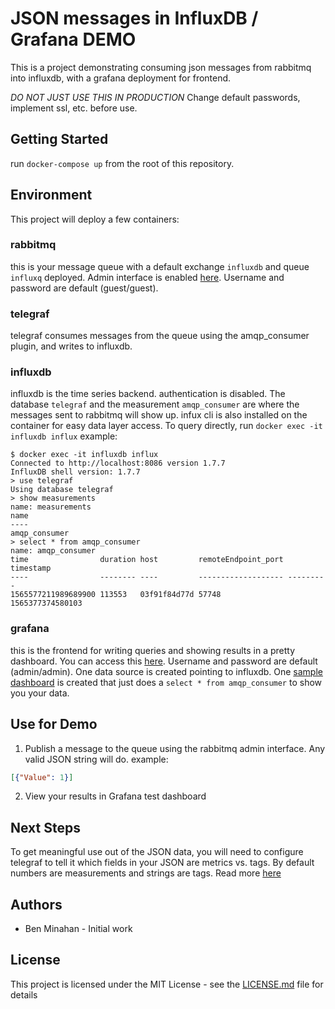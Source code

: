 # JSON messages in InfluxDB / Grafana DEMO

This is a project demonstrating consuming json messages from rabbitmq into influxdb, with a grafana deployment for frontend.

*DO NOT JUST USE THIS IN PRODUCTION* Change default passwords, implement ssl, etc. before use.

## Getting Started

run `docker-compose up` from the root of this repository.

## Environment

This project will deploy a few containers:

### rabbitmq

this is your message queue with a default exchange `influxdb` and queue `influxq` deployed. Admin interface is enabled [here](http://localhost:15672). Username and password are default (guest/guest).

### telegraf

telegraf consumes messages from the queue using the amqp_consumer plugin, and writes to influxdb.

### influxdb

influxdb is the time series backend. authentication is disabled. The database `telegraf` and the measurement `amqp_consumer` are where the messages sent to rabbitmq will show up. infux cli is also installed on the container for easy data layer access. To query directly, run `docker exec -it influxdb influx` example:

```shell
$ docker exec -it influxdb influx
Connected to http://localhost:8086 version 1.7.7
InfluxDB shell version: 1.7.7
> use telegraf
Using database telegraf
> show measurements
name: measurements
name
----
amqp_consumer
> select * from amqp_consumer
name: amqp_consumer
time                duration host         remoteEndpoint_port timestamp
----                -------- ----         ------------------- ---------
1565577211989689900 113553   03f91f84d77d 57748               1565377374580103
```

### grafana
this is the frontend for writing queries and showing results in a pretty dashboard. You can access this [here](http://localhost:3000). Username and password are default (admin/admin). One data source is created pointing to influxdb. One [sample dashboard](http://localhost:3000/d/mt6nBMdWz/test-zipkin-data-dashboard?orgId=1) is created that just does a `select * from amqp_consumer` to show you your data.

## Use for Demo

1. Publish a message to the queue using the rabbitmq admin interface. Any valid JSON string will do. example:
```json
[{"Value": 1}]
```
2. View your results in Grafana test dashboard

## Next Steps

To get meaningful use out of the JSON data, you will need to configure telegraf to tell it which fields in your JSON are metrics vs. tags. By default numbers are measurements and strings are tags. Read more [here](https://github.com/influxdata/telegraf/tree/master/plugins/parsers/json)

## Authors

- Ben Minahan - Initial work

## License

This project is licensed under the MIT License - see the [LICENSE.md](LICENSE.md) file for details
